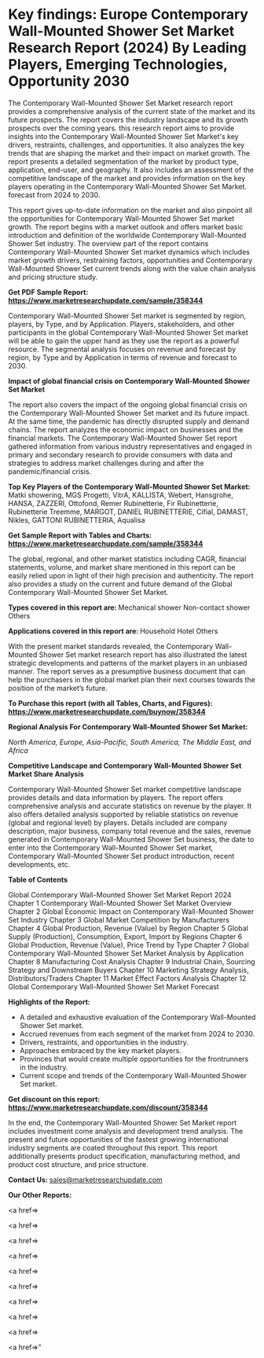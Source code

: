 # Key findings: Europe Contemporary Wall-Mounted Shower Set Market Research Report (2024) By Leading Players, Emerging Technologies, Opportunity 2030

The Contemporary Wall-Mounted Shower Set Market research report provides a comprehensive analysis of the current state of the market and its future prospects. The report covers the industry landscape and its growth prospects over the coming years. this research report aims to provide insights into the Contemporary Wall-Mounted Shower Set Market's key drivers, restraints, challenges, and opportunities. It also analyzes the key trends that are shaping the market and their impact on market growth. The report presents a detailed segmentation of the market by product type, application, end-user, and geography. It also includes an assessment of the competitive landscape of the market and provides information on the key players operating in the Contemporary Wall-Mounted Shower Set Market. forecast from 2024 to 2030.

This report gives up-to-date information on the market and also pinpoint all the opportunities for Contemporary Wall-Mounted Shower Set market growth. The report begins with a market outlook and offers market basic introduction and definition of the worldwide Contemporary Wall-Mounted Shower Set industry. The overview part of the report contains Contemporary Wall-Mounted Shower Set market dynamics which includes market growth drivers, restraining factors, opportunities and Contemporary Wall-Mounted Shower Set current trends along with the value chain analysis and pricing structure study.

<strong><b>Get PDF Sample Report: <a href=https://www.marketresearchupdate.com/sample/358344>https://www.marketresearchupdate.com/sample/358344</a></b></strong>

Contemporary Wall-Mounted Shower Set market is segmented by region, players, by Type, and by Application. Players, stakeholders, and other participants in the global Contemporary Wall-Mounted Shower Set market will be able to gain the upper hand as they use the report as a powerful resource. The segmental analysis focuses on revenue and forecast by region, by Type and by Application in terms of revenue and forecast to 2030.

<strong><b>Impact of global financial crisis on Contemporary Wall-Mounted Shower Set Market</b></strong>

The report also covers the impact of the ongoing global financial crisis on the Contemporary Wall-Mounted Shower Set market and its future impact. At the same time, the pandemic has directly disrupted supply and demand chains. The report analyzes the economic impact on businesses and the financial markets. The Contemporary Wall-Mounted Shower Set report gathered information from various industry representatives and engaged in primary and secondary research to provide consumers with data and strategies to address market challenges during and after the pandemic/financial crisis.

<strong><b>Top Key Players of the Contemporary Wall-Mounted Shower Set Market:
</b></strong>Matki showering, MGS Progetti, VitrA, KALLISTA, Webert, Hansgrohe, HANSA, ZAZZERI, Ottofond, Remer Rubinetterie, Fir Rubinetterie, Rubinetterie Treemme, MARGOT, DANIEL RUBINETTERIE, Cifial, DAMAST, Nikles, GATTONI RUBINETTERIA, Aqualisa<strong><b>
</b></strong>

<strong><b>Get Sample Report with Tables and Charts: <a href=https://www.marketresearchupdate.com/sample/358344>https://www.marketresearchupdate.com/sample/358344</a></b></strong>

The global, regional, and other market statistics including CAGR, financial statements, volume, and market share mentioned in this report can be easily relied upon in light of their high precision and authenticity. The report also provides a study on the current and future demand of the Global Contemporary Wall-Mounted Shower Set Market.

<strong><b>Types covered in this report are:
</b></strong>Mechanical shower
Non-contact shower
Others<strong><b>
</b></strong>

<strong><b>Applications covered in this report are:
</b></strong>Household
Hotel
Others<strong><b>
</b></strong>

With the present market standards revealed, the Contemporary Wall-Mounted Shower Set market research report has also illustrated the latest strategic developments and patterns of the market players in an unbiased manner. The report serves as a presumptive business document that can help the purchasers in the global market plan their next courses towards the position of the market’s future.

<strong><b>To Purchase this report (with all Tables, Charts, and Figures): <a href=https://www.marketresearchupdate.com/buynow/358344>https://www.marketresearchupdate.com/buynow/358344</a></b></strong>

<strong><b>Regional Analysis For Contemporary Wall-Mounted Shower Set Market:</b></strong>

<em><i>North America, Europe, Asia-Pacific, South America, The Middle East, and Africa</i></em>

<strong><b>Competitive Landscape and Contemporary Wall-Mounted Shower Set Market Share Analysis</b></strong>

Contemporary Wall-Mounted Shower Set market competitive landscape provides details and data information by players. The report offers comprehensive analysis and accurate statistics on revenue by the player. It also offers detailed analysis supported by reliable statistics on revenue (global and regional level) by players. Details included are company description, major business, company total revenue and the sales, revenue generated in Contemporary Wall-Mounted Shower Set business, the date to enter into the Contemporary Wall-Mounted Shower Set market, Contemporary Wall-Mounted Shower Set product introduction, recent developments, etc.

<strong><b>Table of Contents</b></strong>

Global Contemporary Wall-Mounted Shower Set Market Report 2024
Chapter 1 Contemporary Wall-Mounted Shower Set Market Overview
Chapter 2 Global Economic Impact on Contemporary Wall-Mounted Shower Set Industry
Chapter 3 Global Market Competition by Manufacturers
Chapter 4 Global Production, Revenue (Value) by Region
Chapter 5 Global Supply (Production), Consumption, Export, Import by Regions
Chapter 6 Global Production, Revenue (Value), Price Trend by Type
Chapter 7 Global Contemporary Wall-Mounted Shower Set Market Analysis by Application
Chapter 8 Manufacturing Cost Analysis
Chapter 9 Industrial Chain, Sourcing Strategy and Downstream Buyers
Chapter 10 Marketing Strategy Analysis, Distributors/Traders
Chapter 11 Market Effect Factors Analysis
Chapter 12 Global Contemporary Wall-Mounted Shower Set Market Forecast

<strong><b>Highlights of the Report:</b></strong>

- A detailed and exhaustive evaluation of the Contemporary Wall-Mounted Shower Set market.
- Accrued revenues from each segment of the market from 2024 to 2030.
- Drivers, restraints, and opportunities in the industry.
- Approaches embraced by the key market players.
- Provinces that would create multiple opportunities for the frontrunners in the industry.
- Current scope and trends of the Contemporary Wall-Mounted Shower Set market.

<strong><b>Get discount on this report: <a href=https://www.marketresearchupdate.com/discount/358344>https://www.marketresearchupdate.com/discount/358344</a></b></strong>

In the end, the Contemporary Wall-Mounted Shower Set Market report includes investment come analysis and development trend analysis. The present and future opportunities of the fastest growing international industry segments are coated throughout this report. This report additionally presents product specification, manufacturing method, and product cost structure, and price structure.

<strong><b>Contact Us:
</b></strong>sales@marketresearchupdate.com

<strong>Our Other Reports:</strong>

<a href=></a>

<a href=></a>

<a href=></a>

<a href=></a>

<a href=></a>

<a href=></a>

<a href=></a>

<a href=></a>

<a href=></a>

<a href=></a>"
